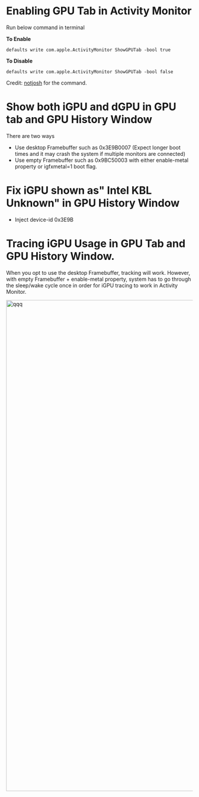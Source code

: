 # Enabling GPU Tab in Activity Monitor

Run below command in terminal

**To Enable**</br>

```shell
defaults write com.apple.ActivityMonitor ShowGPUTab -bool true
```

**To Disable**</br>

```shell
defaults write com.apple.ActivityMonitor ShowGPUTab -bool false
```

Credit: [notjosh](https://github.com/notjosh) for the command.

# Show both iGPU and dGPU in GPU tab and GPU History Window

There are two ways

- Use desktop Framebuffer such as 0x3E9B0007 (Expect longer boot times and it may crash the system if multiple monitors are connected)
- Use empty Framebuffer such as 0x9BC50003 with either enable-metal property or igfxmetal=1 boot flag.  

# Fix iGPU shown as" Intel KBL Unknown" in GPU History Window

- Inject device-id 0x3E9B

# Tracing iGPU Usage in GPU Tab and GPU History Window.

When you opt to use the desktop Framebuffer, tracking will work. However, with empty Framebuffer + enable-metal property, system has to go through the sleep/wake cycle once in order for iGPU tracing to work in Activity Monitor.

<img width="1321" alt="qqq" src="https://user-images.githubusercontent.com/97265013/215239222-c2882fd5-3ecb-40cc-a994-8958a4bf4398.png">
